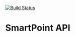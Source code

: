[![Build Status](https://travis-ci.com/thiagopaiva99/smart-point-spring-api.svg?token=p9nCLNZnUiedzURgAwc3&branch=master)](https://travis-ci.com/thiagopaiva99/smart-point-spring-api)

# SmartPoint API
